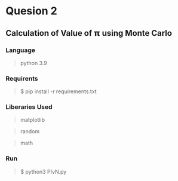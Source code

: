 # Quesion 2
## Calculation of Value of 𝝿 using Monte Carlo
### Language
> python 3.9
### Requirents
> $ pip install -r requirements.txt
### Liberaries Used
> matplotlib

> random

> math
### Run
> $ python3 PIvN.py